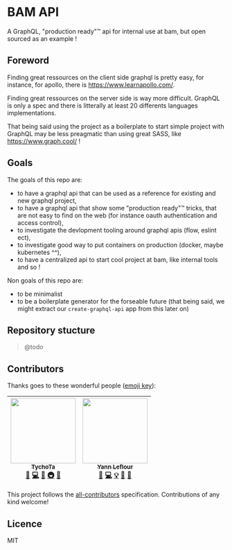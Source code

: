 # BAM API

A GraphQL, "production ready"™ api for internal use at bam, but open sourced as an example !

## Foreword

Finding great ressources on the client side graphql is pretty easy, for instance, for apollo, there is https://www.learnapollo.com/.

Finding great ressources on the server side is way more difficult. GraphQL is only a spec and there is litterally at least 20 differents languages implementations.

That being said using the project as a boilerplate to start simple project with GraphQL may be less preagmatic than using great SASS, like https://www.graph.cool/ !

## Goals

The goals of this repo are:
- to have a graphql api that can be used as a reference for existing and new graphql project,
- to have a graphql api that show some "production ready"™ tricks, that are not easy to find on the web (for instance oauth authentication and access control),
- to investigate the devlopment tooling around graphql apis (flow, eslint ect),
- to investigate good way to put containers on production (docker, maybe kubernetes ^^),
- to have a centralized api to start cool project at bam, like internal tools and so !

Non goals of this repo are:
- to be minimalist
- to be a boilerplate generator for the forseable future (that being said, we might extract our `create-graphql-api` app from this later on)

## Repository stucture

> @todo

## Contributors

Thanks goes to these wonderful people ([emoji key](https://github.com/kentcdodds/all-contributors#emoji-key)):

<!-- ALL-CONTRIBUTORS-LIST:START - Do not remove or modify this section -->
| [<img src="https://avatars1.githubusercontent.com/u/13785185?v=3" width="150px;"/><br /><sub>TychoTa</sub>](https://twitter.com/TychoTa)<br />[💬](#question-tychota "Answering Questions") [💻](https://github.com/bamlab/bam-api/commits?author=tychota "Code") [📖](https://github.com/bamlab/bam-api/commits?author=tychota "Documentation") [🚇](#infra-tychota "Infrastructure (Hosting, Build-Tools, etc)") [🔧](#tool-tychota "Tools") | [<img src="https://avatars3.githubusercontent.com/u/1863461?v=3" width="150px;"/><br /><sub>Yann Leflour</sub>](http://bamlab.fr/)<br />[🐛](https://github.com/bamlab/bam-api/issues?q=author%3Ayleflour "Bug reports") [💻](https://github.com/bamlab/bam-api/commits?author=yleflour "Code") [💡](#example-yleflour "Examples") [🔌](#plugin-yleflour "Plugin/utility libraries") [👀](#review-yleflour "Reviewed Pull Requests") |
| :---: | :---: |
<!-- ALL-CONTRIBUTORS-LIST:END -->

This project follows the [all-contributors](https://github.com/kentcdodds/all-contributors) specification. Contributions of any kind welcome!

## Licence

MIT
